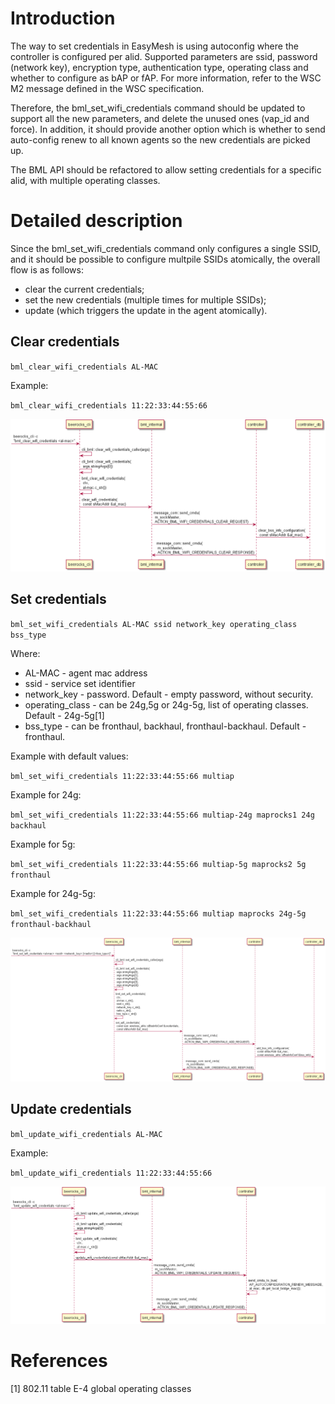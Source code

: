 # Introduction

The way to set credentials in EasyMesh is using autoconfig where the controller is configured per alid.
Supported parameters are ssid, password (network key), encryption type, authentication type, operating class and whether to configure as bAP or fAP.
For more information, refer to the WSC M2 message defined in the WSC specification.

Therefore, the bml_set_wifi_credentials command should be updated to support all the new parameters, and delete the unused ones (vap_id and force).
In addition, it should provide another option which is whether to send auto-config renew to all known agents so the new credentials are picked up.

The BML API should be refactored to allow setting credentials for a specific alid, with multiple operating classes.

# Detailed description

Since the bml_set_wifi_credentials command only configures a single SSID, and it should be possible to configure multpile SSIDs atomically, the overall flow is as follows:

* clear the current credentials;
* set the new credentials (multiple times for multiple SSIDs);
* update (which triggers the update in the agent atomically).

## Clear credentials

`bml_clear_wifi_credentials AL-MAC`

Example:

`bml_clear_wifi_credentials 11:22:33:44:55:66`

![UML for set_wifi_credentials flow](../../images/plantuml/beerocks_cli/clear_credentials.png)

## Set credentials

`bml_set_wifi_credentials AL-MAC ssid network_key operating_class bss_type`

Where:

- AL-MAC - agent mac address
- ssid - service set identifier
- network_key - password.
Default - empty password, without security.
- operating_class - can be 24g,5g or 24g-5g, list of operating classes.
Default - 24g-5g[1]
- bss_type - can be fronthaul, backhaul, fronthaul-backhaul.
Default - fronthaul.

Example with default values:

`bml_set_wifi_credentials 11:22:33:44:55:66 multiap`

Example for 24g:

`bml_set_wifi_credentials 11:22:33:44:55:66 multiap-24g maprocks1 24g backhaul`

Example for 5g:

`bml_set_wifi_credentials 11:22:33:44:55:66 multiap-5g maprocks2 5g fronthaul`

Example for 24g-5g:

`bml_set_wifi_credentials 11:22:33:44:55:66 multiap maprocks 24g-5g fronthaul-backhaul`

![UML for set_wifi_credentials flow](../../images/plantuml/beerocks_cli/set_credentials.png)

## Update credentials

`bml_update_wifi_credentials AL-MAC`

Example:

`bml_update_wifi_credentials 11:22:33:44:55:66`

![UML for set_wifi_credentials flow](../../images/plantuml/beerocks_cli/update_credentials.png)

# References
[1] 802.11 table E-4 global operating classes
